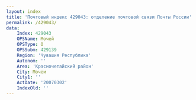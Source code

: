 ```yaml
---
layout: index
title: 'Почтовый индекс 429043: отделение почтовой связи Почты России'
permalink: /429043/
data:
    Index: 429043
    OPSName: Мочей
    OPSType: О
    OPSSubm: 429139
    Region: 'Чувашия Республика'
    Autonom: ''
    Area: 'Красночетайский район'
    City: Мочеи
    City1: ''
    ActDate: '20070302'
    IndexOld: ''
---
```


